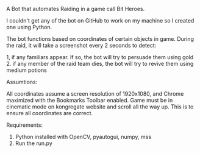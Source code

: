 A Bot that automates Raiding in a game call Bit Heroes. 

I couldn't get any of the bot on GitHub to work on my machine so I created one using Python.

The bot functions based on coordinates of certain objects in game. During the raid, it will take a screenshot every 2 seconds to detect:

1, if any familiars appear. If so, the bot will try to persuade them using gold
2. if any member of the raid team dies, the bot will try to revive them using medium potions

Assumtions:

All coordinates assume a screen resolution of 1920x1080, and Chrome maximized with the Bookmarks Toolbar enabled.
Game must be in cinematic mode on kongregate website and scroll all the way up. This is to ensure all coordinates are correct.

Requirements:

1. Python installed with OpenCV, pyautogui, numpy, mss
2. Run the run.py
